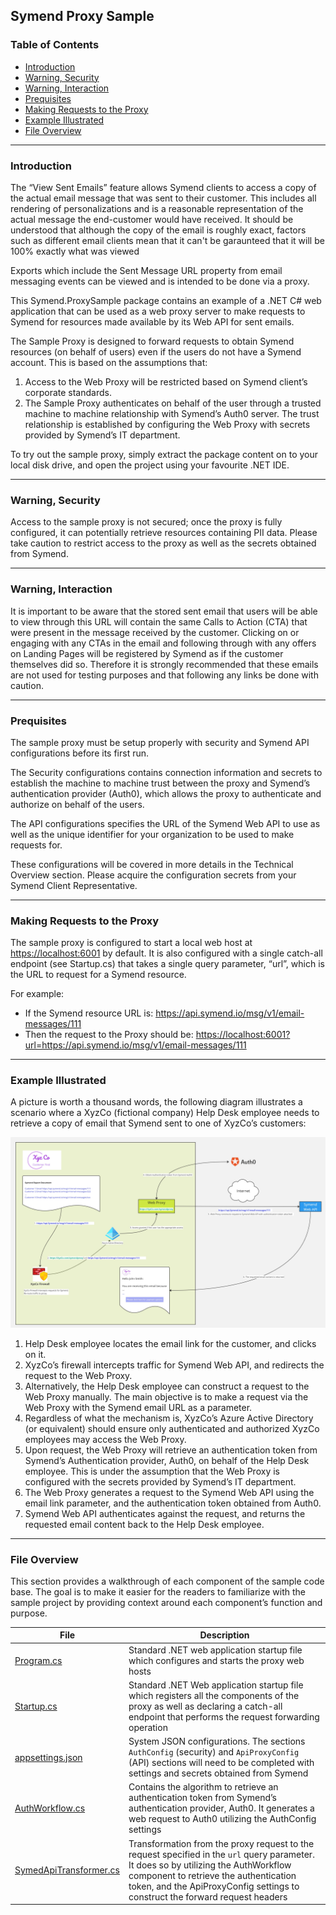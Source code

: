 [appsettings]: appsettings.json
[AuthWorkflow]: Authentication/AuthWorkflow.cs
[Program]: Program.cs
[ProxyRequestOverview]: ./Documentation/ProxyRequestOverview.jpg
[Startup]: Startup.cs
[SymendApiTransformer]: HttpTransformers/SymendApiTransformer.cs

## Symend Proxy Sample

### Table of Contents

 - [Introduction](#introduction)
 - [Warning, Security](#warning-security)
 - [Warning, Interaction](#warning-interaction)
 - [Prequisites](#prequisites)
 - [Making Requests to the Proxy](#making-requests-to-the-proxy)
 - [Example Illustrated](#example-illustrated) 
 - [File Overview](#file-overview)

---

### Introduction

The “View Sent Emails” feature allows Symend clients to access a copy of the actual email message that was sent to their customer. This includes all rendering of personalizations and is a reasonable representation of the actual message the end-customer would have received. It should be understood that although the copy of the email is roughly exact, factors such as different email clients mean that it can't be garaunteed that it will be 100% exactly what was viewed

Exports which include the Sent Message URL property from email messaging events can be viewed and is intended to be done via a proxy.

This Symend.ProxySample package contains an example of a .NET C# web application that can be used as a web proxy server to make requests to Symend for resources made available by its Web API for sent emails.

The Sample Proxy is designed to forward requests to obtain Symend resources (on behalf of users) even if the users do not have a Symend account.  This is based on the assumptions that:

1. Access to the Web Proxy will be restricted based on Symend client’s corporate standards.
2. The Sample Proxy authenticates on behalf of the user through a trusted machine to machine relationship with Symend’s Auth0 server. The trust relationship is established by configuring the Web Proxy with secrets provided by Symend’s IT department.

To try out the sample proxy, simply extract the package content on to your local disk drive, and open the project using your favourite .NET IDE.

---

### Warning, Security

Access to the sample proxy is not secured; once the proxy is fully configured, it can potentially retrieve resources containing PII data.  Please take caution to restrict access to the proxy as well as the secrets obtained from Symend.

---

### Warning, Interaction

It is important to be aware that the stored sent email that users will be able to view through this URL will contain the same Calls to Action (CTA) that were present in the message received by the customer. Clicking on or engaging with any CTAs in the email and following through with any offers on Landing Pages will be registered by Symend as if the customer themselves did so. Therefore it is strongly recommended that these emails are not used for testing purposes and that following any links be done with caution.

---

### Prequisites

The sample proxy must be setup properly with security and Symend API configurations before its first run.

The Security configurations contains connection information and secrets to establish the machine to machine trust between the proxy and Symend’s authentication provider (Auth0), which allows the proxy to authenticate and authorize on behalf of the users.

The API configurations specifies the URL of the Symend Web API to use as well as the unique identifier for your organization to be used to make requests for.

These configurations will be covered in more details in the Technical Overview section. Please acquire the configuration secrets from your Symend Client Representative.

---

### Making Requests to the Proxy

The sample proxy is configured to start a local web host at <https://localhost:6001> by default. It is also configured with a single catch-all endpoint (see Startup.cs) that takes a single query parameter, “url”, which is the URL to request for a Symend resource.

For example:

- If the Symend resource URL is: <https://api.symend.io/msg/v1/email-messages/111>
- Then the request to the Proxy should be: <https://localhost:6001?url=https://api.symend.io/msg/v1/email-messages/111>

---

### Example Illustrated

A picture is worth a thousand words, the following diagram illustrates a scenario where a XyzCo (fictional company) Help Desk employee needs to retrieve a copy of email that Symend sent to one of XyzCo’s customers:

!["Architecture" diagram displaying an example of a request from the proxy to Symend's API][ProxyRequestOverview]

1. Help Desk employee locates the email link for the customer, and clicks on it.
2. XyzCo’s firewall intercepts traffic for Symend Web API, and redirects the request to the Web Proxy.
3. Alternatively, the Help Desk employee can construct a request to the Web Proxy manually. The main objective is to make a request via the Web Proxy with the Symend email URL as a parameter.
4. Regardless of what the mechanism is, XyzCo’s Azure Active Directory (or equivalent) should ensure only authenticated and authorized XyzCo employees may access the Web Proxy.
5. Upon request, the Web Proxy will retrieve an authentication token from Symend’s Authentication provider, Auth0, on behalf of the Help Desk employee. This is under the assumption that the Web Proxy is configured with the secrets provided by Symend’s IT department.
6. The Web Proxy generates a request to the Symend Web API using the email link parameter, and the authentication token obtained from Auth0.
7. Symend Web API authenticates against the request, and returns the requested email content back to the Help Desk employee.

---

### File Overview

This section provides a walkthrough of each component of the sample code base. The goal is to make it easier for the readers to familiarize with the sample project by providing context around each component’s function and purpose.

| File | Description |
| ---- | ----------- |
| [Program.cs][Program] | Standard .NET web application startup file which configures and starts the proxy web hosts |
| [Startup.cs][Startup] | Standard .NET Web application startup file which registers all the components of the proxy as well as declaring a catch-all endpoint that performs the request forwarding operation |
| [appsettings.json][appsettings] | System JSON configurations. The sections `AuthConfig` (security) and `ApiProxyConfig` (API) sections will need to be completed with settings and secrets obtained from Symend |
| [AuthWorkflow.cs][AuthWorkflow] | Contains the algorithm to retrieve an authentication token from Symend’s authentication provider, Auth0. It generates a web request to Auth0 utilizing the AuthConfig settings |
| [SymedApiTransformer.cs][SymendApiTransformer] | Transformation from the proxy request to the request specified in the `url` query parameter.  It does so by utilizing the AuthWorkflow component to retrieve the authentication token, and the ApiProxyConfig settings to construct the forward request headers |
